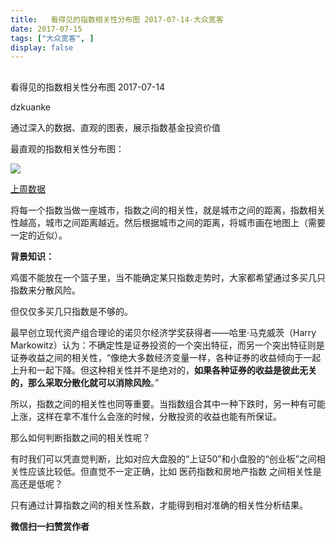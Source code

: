 ```yaml
---
title:   看得见的指数相关性分布图 2017-07-14-大众宽客
date: 2017-07-15
tags: ["大众宽客", ]
display: false
---
```



## 



看得见的指数相关性分布图 2017-07-14




dzkuanke




通过深入的数据、直观的图表，展示指数基金投资价值


最直观的指数相关性分布图：



<img data-s="300,640" data-type="png" src="http://mmbiz.qpic.cn/mmbiz_png/PKw3FQPmhIiafNV4h4iaGDCJukvJLaoBBLcaJcTicRtK0jZavOr9xibJURjyibNicdIrKwHnVgUKhjj77sIicIjmGOdKQ/0?wx_fmt=png" class="" data-ratio="0.7826797385620915" data-w="1224"/>

[上周数据](http://mp.weixin.qq.com/s?__biz=MzAwMTc1MDcwNw==&amp;mid=2648272125&amp;idx=1&amp;sn=a390c57674a0be89c6036e18d9ba4fad&amp;chksm=82f92f21b58ea637b75d70e1978d1466adab0f5b2b28606a228f40efe958d7004077e3c597b5&amp;scene=21#wechat_redirect)



将每一个指数当做一座城市，指数之间的相关性，就是城市之间的距离，指数相关性越高，城市之间距离越近。然后根据城市之间的距离，将城市画在地图上（需要一定的近似）。

**背景知识：**

鸡蛋不能放在一个篮子里，当不能确定某只指数走势时，大家都希望通过多买几只指数来分散风险。&nbsp;



但仅仅多买几只指数是不够的。&nbsp;



最早创立现代资产组合理论的诺贝尔经济学奖获得者——哈里·马克威茨（Harry Markowitz）认为：不确定性是证券投资的一个突出特征，而另一个突出特征则是证券收益之间的相关性，“像绝大多数经济变量一样，各种证券的收益倾向于一起上升和一起下降。但这种相关性并不是绝对的，**如果各种证券的收益是彼此无关的，那么采取分散化就可以消除风险**。”&nbsp;



所以，指数之间的相关性也同等重要。当指数组合其中一种下跌时，另一种有可能上涨，这样在拿不准什么会涨的时候，分散投资的收益也能有所保证。&nbsp;



那么如何判断指数之间的相关性呢？&nbsp;



有时我们可以凭直觉判断，比如对应大盘股的“上证50”和小盘股的“创业板”之间相关性应该比较低。但直觉不一定正确，比如 医药指数和房地产指数 之间相关性是高还是低呢？



只有通过计算指数之间的相关性系数，才能得到相对准确的相关性分析结果。






**微信扫一扫赞赏作者**